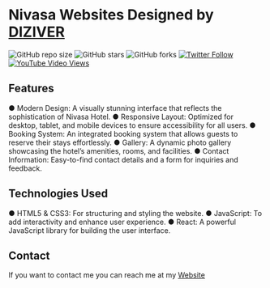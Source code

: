 # Nivasa Websites Designed by [DIZIVER](https://www.diziver.com)

![GitHub repo size](https://img.shields.io/github/repo-size/codewithsadee/vcard-personal-portfolio)
![GitHub stars](https://img.shields.io/github/stars/codewithsadee/vcard-personal-portfolio?style=social)
![GitHub forks](https://img.shields.io/github/forks/codewithsadee/vcard-personal-portfolio?style=social)
[![Twitter Follow](https://img.shields.io/twitter/follow/codewithsadee?style=social)](https://twitter.com/intent/follow?screen_name=codewithsadee)
[![YouTube Video Views](https://img.shields.io/youtube/views/SoxmIlgf2zM?style=social)](https://youtu.be/SoxmIlgf2zM)

## Features
● Modern Design: A visually stunning interface that reflects the sophistication of Nivasa Hotel.
● Responsive Layout: Optimized for desktop, tablet, and mobile devices to ensure accessibility for all users.
● Booking System: An integrated booking system that allows guests to reserve their stays effortlessly.
● Gallery: A dynamic photo gallery showcasing the hotel’s amenities, rooms, and facilities.
● Contact Information: Easy-to-find contact details and a form for inquiries and feedback.

## Technologies Used
● HTML5 & CSS3: For structuring and styling the website.
● JavaScript: To add interactivity and enhance user experience.
● React: A powerful JavaScript library for building the user interface.

## Contact

If you want to contact me you can reach me at my [Website](https://www.saurjya.in)
